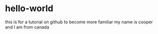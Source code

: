 # hello-world
this is for a tutorial on github to become more familiar 
my name is cooper and I am from canada
